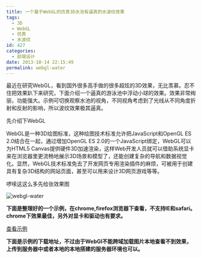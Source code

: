 ```yaml
---
title: 一个基于WebGL的仿真3D水池有逼真的水波纹效果
tags:
  - 3D
  - WebGL
  - 仿真
  - 水波纹
id: 427
categories:
  - 前端设计
date: 2013-10-14 22:15:49
permalink: webgl-water
---
```


最近在研究WebGL，看到国外很多高手做的很多超炫的3D效果，无比羡慕。忍不住把效果趴下来研究，下面介绍一个逼真的游泳池中浮动小球的效果。效果非常绚丽，功能强大。示例可切换观察水池的视角，不同视角考虑到了光线从不同角度折射和反射的影响，所以波纹效果极其逼真。
<!--more-->

先介绍下WebGL

WebGL是一种3D绘图标准，这种绘图技术标准允许把JavaScript和OpenGL ES 2.0结合在一起，通过增加OpenGL ES 2.0的一个JavaScript绑定，WebGL可以为HTML5 Canvas提供硬件3D加速渲染，这样Web开发人员就可以借助系统显卡来在浏览器里更流畅地展示3D场景和模型了，还能创建复杂的导航和数据视觉化。显然，WebGL技术标准免去了开发网页专用渲染插件的麻烦，可被用于创建具有复杂3D结构的网站页面，甚至可以用来设计3D网页游戏等等。

啰嗦这这么多先给张效果图

![webgl-water](http://sanyecao.qiniudn.com/assets/images/lab/webgl-water.jpg)

**下面是整理好的一个示例，在chrome,firefox浏览器下查看，不支持IE和safari。chrome下效果最佳，另外对显卡和驱动也有要求。**

[查看示例](http://sanyecao.me/lab/webgl-water/index.html "webgl-water")

**下面是示例的下载地址，不过由于WebGl不能跨域加载图片本地查看不到效果，上传到服务器中或者本地的本地搭建的服务器环境也可以。**

